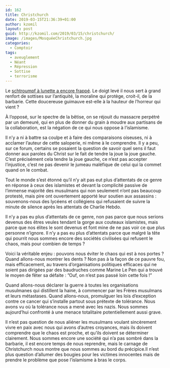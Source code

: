 ```yaml
---
id: 162
title: Christchurch
date: 2019-03-15T21:36:39+01:00
author: kzomil
layout: post
guid: http://kzomil.com/2019/03/15/christchurch/
image: /images/MosquéeChristchurch.jpg
categories:
  - Comptoir
tags:
  - aveuglement
  - Néant
  - Répression
  - Sottise
  - terrorisme
---
```

Le [schtroumpf à lunette a encore frappé](https://www.causeur.fr/attentat-anti-musulmans-de-christchurch-le-massacre-des-innocents-159897). Le doigt levé il nous sert à grand renfort de sottises sur l’antiquité, la moraline qui protège, croit-il, de la barbarie. Cette doucereuse guimauve est-elle à la hauteur de l’horreur qui vient ?

À l’opposé, sur le spectre de la bêtise, on se réjouit du massacre perpétré par un demeuré, qui en plus de donner du grain à moudre aux partisans de la collaboration, est la négation de ce qui nous oppose à l’islamisme.

Il n’y a ni à battre sa coulpe et à faire des comparaisons oiseuses, ni à acclamer l’auteur de cette saloperie, ni même à le comprendre. Il y a peu, sur ce forum, certains se posaient la question de savoir quel sens il faut donner aux paroles du Christ sur le fait de tendre la joue la joue gauche. C’est précisément cela tendre la joue gauche, ce n’est pas accepter l’injustice, c’est ne pas devenir le jumeau maléfique de celui qui la commet quand on le combat.

Tout le monde s’est étonné qu’il n’y ait pas eut plus d’attentats de ce genre en réponse à ceux des islamistes et devant la complicité passive de l’immense majorité des musulmans qui non seulement n’ont pas beaucoup protesté, mais pire ont ouvertement apporté leur soutien aux assassins : souvenons-nous des lycéens et collégiens qui refusaient de suivre la minute de silence après les attentats de Charlie Hebdo.

Il n’y a pas eu plus d’attentats de ce genre, non pas parce que nous serions devenus des êtres veules tendant la gorge aux couteaux islamistes, mais parce que nos élites le sont devenus et font mine de ne pas voir ce que plus personne n’ignore. Il n’y a pas eu plus d’attentats parce que malgré la tête qui pourrit nous sommes encore des sociétés civilisées qui refusent le chaos, mais pour combien de temps ?

Voici la véritable enjeu : pouvons nous éviter le chaos qui est à nos portes ? Quand allons-nous montrer les dents ? Non pas à la façon de ce pauvre fou, mais efficacement, au travers d’organisations politiques efficaces qui ne soient pas dirigées par des baudruches comme Marine Le Pen qui a trouvé le moyen de fêter sa défaite : ”Ouf, on n’est pas passé loin cette fois !”

Quand allons-nous déclarer la guerre à toutes les organisations musulmanes qui distillent la haine, à commencer par les Frères musulmans et leurs métastases. Quand allons-nous, promulguer les lois d’exception contre ce cancer qui s’installe partout sous prétexte de tolérance. Nous avons vu où la tolérance nous a mené avec les nazis. Nous sommes aujourd’hui confronté à une menace totalitaire potentiellement aussi grave.

Il n’est pas question de nous aliéner les musulmans voulant sincèrement vivre en paix avec nous qui avons d’autres croyances, mais ils doivent comprendre que le chaos est proche, et qu’ils doivent se déterminer clairement. Nous sommes encore une société qui n’a pas sombré dans la barbarie, il est encore temps de nous reprendre, mais le carnage de Christchurch nous montre que nous sommes au bord du précipice.Il n’est plus question d’allumer des bougies pour les victimes innocentes mais de prendre le problème que pose l’islamisme à bras le corps.
